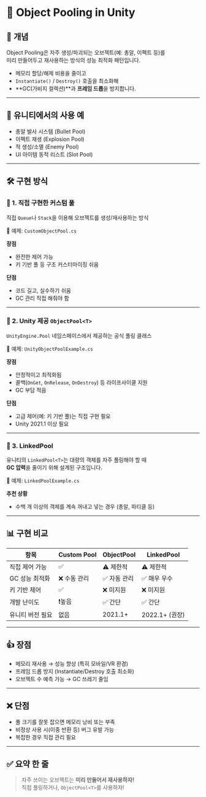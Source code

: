 # 🧺 Object Pooling in Unity

## 📖 개념

Object Pooling은 자주 생성/파괴되는 오브젝트(예: 총알, 이펙트 등)를  
미리 만들어두고 재사용하는 방식의 성능 최적화 패턴입니다.

- 메모리 할당/해제 비용을 줄이고
- `Instantiate()` / `Destroy()` 호출을 최소화해
- **GC(가비지 컬렉션)**과 **프레임 드롭**을 방지합니다.

---

## 🧠 유니티에서의 사용 예

- 총알 발사 시스템 (Bullet Pool)
- 이펙트 재생 (Explosion Pool)
- 적 생성/소멸 (Enemy Pool)
- UI 아이템 동적 리스트 (Slot Pool)

---

## 🛠 구현 방식

### 🔸 1. 직접 구현한 커스텀 풀

직접 `Queue`나 `Stack`을 이용해 오브젝트를 생성/재사용하는 방식

📄 예제: `CustomObjectPool.cs`

**장점**  
- 완전한 제어 가능  
- 키 기반 풀 등 구조 커스터마이징 쉬움  

**단점**  
- 코드 길고, 실수하기 쉬움  
- GC 관리 직접 해줘야 함

---

### 🔸 2. Unity 제공 `ObjectPool<T>`

`UnityEngine.Pool` 네임스페이스에서 제공하는 공식 풀링 클래스

📄 예제: `UnityObjectPoolExample.cs`

**장점**  
- 안정적이고 최적화됨  
- 콜백(`OnGet`, `OnRelease`, `OnDestroy`) 등 라이프사이클 지원  
- GC 부담 적음

**단점**  
- 고급 제어(예: 키 기반 풀)는 직접 구현 필요  
- Unity 2021.1 이상 필요

---

### 🔸 3. LinkedPool<T>

유니티의 `LinkedPool<T>`는 대량의 객체를 자주 풀링해야 할 때  
**GC 압력**을 줄이기 위해 설계된 구조입니다.

📄 예제: `LinkedPoolExample.cs`

**추천 상황**
- 수백 개 이상의 객체를 계속 꺼내고 넣는 경우 (총알, 파티클 등)

---

## 📊 구현 비교

| 항목                 | Custom Pool     | ObjectPool<T>      | LinkedPool<T>       |
|----------------------|------------------|----------------------|----------------------|
| 직접 제어 가능        | ✅               | ⚠️ 제한적             | ⚠️ 제한적             |
| GC 성능 최적화        | ❌ 수동 관리       | ✅ 자동 관리           | ✅ 매우 우수           |
| 키 기반 제어          | ✅               | ❌ 미지원             | ❌ 미지원             |
| 개발 난이도           | ❗높음             | ✅ 간단                | ✅ 간단                |
| 유니티 버전 필요       | 없음              | 2021.1+              | 2022.1+ (권장)        |

---

## 👍 장점

- 메모리 재사용 → 성능 향상 (특히 모바일/VR 환경)
- 프레임 드롭 방지 (Instantiate/Destroy 호출 최소화)
- 오브젝트 수 예측 가능 → GC 쓰레기 줄임

---

## ❌ 단점

- 풀 크기를 잘못 잡으면 메모리 낭비 또는 부족
- 비정상 사용 시(이중 반환 등) 버그 유발 가능
- 복잡한 경우 직접 관리 필요

---

## ✅ 요약 한 줄

> 자주 쓰이는 오브젝트는 **미리 만들어서 재사용하자!**  
> 직접 풀링하거나, `ObjectPool<T>`를 사용하자!

